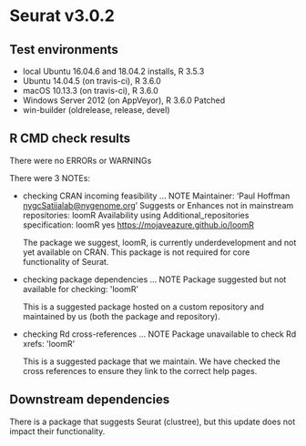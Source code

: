 # Seurat v3.0.2

## Test environments
* local Ubuntu 16.04.6 and 18.04.2 installs, R 3.5.3
* Ubuntu 14.04.5 (on travis-ci), R 3.6.0
* macOS 10.13.3 (on travis-ci), R 3.6.0
* Windows Server 2012 (on AppVeyor), R 3.6.0 Patched
* win-builder (oldrelease, release, devel)

## R CMD check results
There were no ERRORs or WARNINGs

There were 3 NOTEs:

* checking CRAN incoming feasibility ... NOTE
    Maintainer: ‘Paul Hoffman <nygcSatijalab@nygenome.org>’
    Suggests or Enhances not in mainstream repositories:
        loomR
    Availability using Additional_repositories specification:
        loomR   yes   https://mojaveazure.github.io/loomR

  The package we suggest, loomR, is currently underdevelopment and not yet available on CRAN. This package is not required for core functionality of Seurat.

* checking package dependencies ... NOTE
  Package suggested but not available for checking: 'loomR'

  This is a suggested package hosted on a custom repository and maintained by us (both the package and repository).
  
* checking Rd cross-references ... NOTE
  Package unavailable to check Rd xrefs: 'loomR'
  
  This is a suggested package that we maintain. We have checked the cross references to ensure they link to the correct help pages.

## Downstream dependencies

There is a package that suggests Seurat (clustree), but this update does not impact their functionality.
